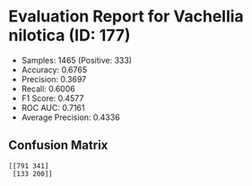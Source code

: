 # Evaluation Report for Vachellia nilotica (ID: 177)
- Samples: 1465 (Positive: 333)
- Accuracy: 0.6765
- Precision: 0.3697
- Recall: 0.6006
- F1 Score: 0.4577
- ROC AUC: 0.7161
- Average Precision: 0.4336

## Confusion Matrix
```
[[791 341]
 [133 200]]
```